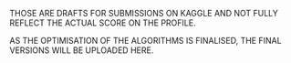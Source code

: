 THOSE ARE DRAFTS FOR SUBMISSIONS ON KAGGLE AND NOT FULLY REFLECT THE ACTUAL SCORE ON THE PROFILE.

AS THE OPTIMISATION OF THE ALGORITHMS IS FINALISED, THE FINAL VERSIONS WILL BE UPLOADED HERE.
